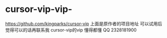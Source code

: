 # cursor-vip-vip-
https://github.com/kingparks/cursor-vip
上面是原作者的项目地址 可以试用后觉得可以的话再联系我
cursor-vip的vip 懂得都懂
QQ 2328181900
